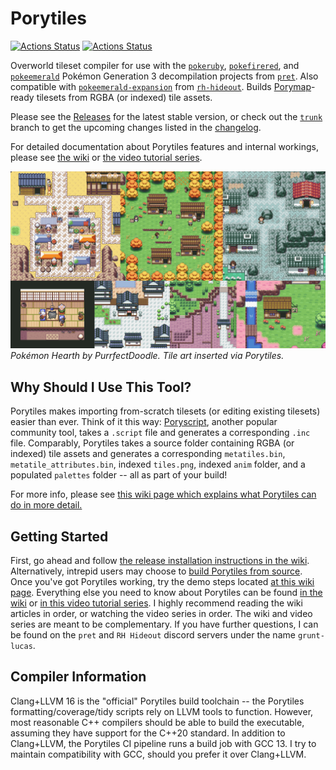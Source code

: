 # Porytiles

[![Actions Status](https://github.com/grunt-lucas/porytiles/workflows/Porytiles%20Develop%20Branch%20Build/badge.svg)](https://github.com/grunt-lucas/porytiles/actions)
[![Actions Status](https://github.com/grunt-lucas/porytiles/workflows/Porytiles%20Nightly%20Release/badge.svg)](https://github.com/grunt-lucas/porytiles/actions)

Overworld tileset compiler for use with the [`pokeruby`](https://github.com/pret/pokeruby), [`pokefirered`](https://github.com/pret/pokefirered), and [`pokeemerald`](https://github.com/pret/pokeemerald) Pokémon Generation 3 decompilation projects from [`pret`](https://github.com/pret). Also compatible with [`pokeemerald-expansion`](https://github.com/rh-hideout/pokeemerald-expansion) from [`rh-hideout`](https://github.com/rh-hideout). Builds [Porymap](https://github.com/huderlem/porymap)-ready tilesets from RGBA (or indexed) tile assets.

Please see the [Releases](https://github.com/grunt-lucas/porytiles/releases) for the latest stable version, or check out the [`trunk`](https://github.com/grunt-lucas/porytiles/tree/trunk) branch to get the upcoming changes listed in the [changelog](https://github.com/grunt-lucas/porytiles/blob/trunk/CHANGELOG.md).

For detailed documentation about Porytiles features and internal workings, please see [the wiki](https://github.com/grunt-lucas/porytiles/wiki) or [the video tutorial series](https://www.youtube.com/watch?v=dQw4w9WgXcQ).

![PokemonHearth](https://github.com/grunt-lucas/porytiles/blob/develop/img/PokemonHearth.png?raw=true)
*Pokémon Hearth by PurrfectDoodle. Tile art inserted via Porytiles.*

## Why Should I Use This Tool?

Porytiles makes importing from-scratch tilesets (or editing existing tilesets) easier than ever. Think of it this way: [Poryscript](https://github.com/huderlem/poryscript), another popular community tool, takes a `.script` file and generates a corresponding `.inc` file. Comparably, Porytiles takes a source folder containing RGBA (or indexed) tile assets and generates a corresponding `metatiles.bin`, `metatile_attributes.bin`, indexed `tiles.png`, indexed `anim` folder, and a populated `palettes` folder -- all as part of your build!

For more info, please see [this wiki page which explains what Porytiles can do in more detail.](https://github.com/grunt-lucas/porytiles/wiki/Why-Should-I-Use-This-Tool%3F)

## Getting Started

First, go ahead and follow [the release installation instructions in the wiki](https://github.com/grunt-lucas/porytiles/wiki/Installing-A-Release). Alternatively, intrepid users may choose to [build Porytiles from source](https://github.com/grunt-lucas/porytiles/wiki/Building-From-Source). Once you've got Porytiles working, try the demo steps located [at this wiki page](https://github.com/grunt-lucas/porytiles/wiki/My-First-Demo). Everything else you need to know about Porytiles can be found [in the wiki](https://github.com/grunt-lucas/porytiles/wiki) or [in this video tutorial series](https://www.youtube.com/watch?v=dQw4w9WgXcQ). I highly recommend reading the wiki articles in order, or watching the video series in order. The wiki and video series are meant to be complementary. If you have further questions, I can be found on the `pret` and `RH Hideout` discord servers under the name `grunt-lucas`.

## Compiler Information

Clang+LLVM 16 is the "official" Porytiles build toolchain -- the Porytiles formatting/coverage/tidy scripts rely on LLVM tools to function. However, most reasonable C++ compilers should be able to build the executable, assuming they have support for the C++20 standard. In addition to Clang+LLVM, the Porytiles CI pipeline runs a build job with GCC 13. I try to maintain compatibility with GCC, should you prefer it over Clang+LLVM.
